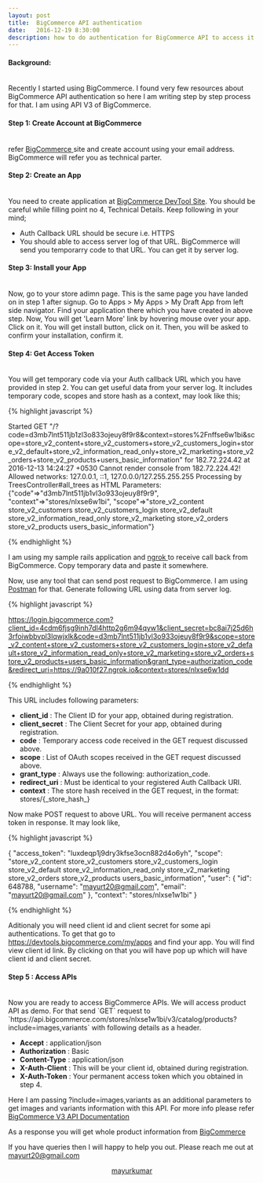 ```yaml
---
layout: post
title:  BigCommerce API authentication
date:   2016-12-19 8:30:00
description: how to do authentication for BigCommerce API to access it's resources.
---
```

#### Background:
<br/>
Recently I started using BigCommerce. I found very few resources about BigCommerce API authentication so here I am writing step by step process for that. I am using API V3 of BigCommerce.

#### Step 1: Create Account at BigCommerce
<br/>
refer <a href="https://login.bigcommerce.com"> BigCommerce </a> site and create account using your email address. BigCommerce will refer you as technical parter.
<br/>

#### Step 2: Create an App
<br/>
You need to create application at <a href="https://devtools.bigcommerce.com/my/apps"> BigCommerce DevTool Site</a>. You should be careful while filling point no 4, Technical Details. Keep following in your mind;
<ul>
  <li>
    Auth Callback URL should be secure i.e. HTTPS
  </li>
  <li>
    You should able to access server log of that URL. BigCommerce will send you temporarry code to that URL. You can get it by server log.
  </li>
</ul>

#### Step 3: Install your App
<br/>
Now, go to your store adimn page. This is the same page you have landed on in step 1 after signup. Go to Apps > My Apps > My Draft App from left side navigator. Find your application there which you have created in above step. Now, You will get 'Learn More' link by hovering mouse over your app. Click on it. You will get install button, click on it. Then, you will be asked to confirm your installation, confirm it.
<br/>

#### Step 4: Get Access Token
<br/>
You will get temporary code via your Auth callback URL which you have provided in step 2. You can get useful data from your server log. It  includes temporary code, scopes and store hash as a context, may look like this;

{% highlight javascript %}

Started GET "/?code=d3mb7lnt511jb1zl3o833ojeuy8f9r8&context=stores%2Fnffse6w1bi&scope=store_v2_content+store_v2_customers+store_v2_customers_login+store_v2_default+store_v2_information_read_only+store_v2_marketing+store_v2_orders+store_v2_products+users_basic_information" for 182.72.224.42 at 2016-12-13 14:24:27 +0530
Cannot render console from 182.72.224.42! Allowed networks: 127.0.0.1, ::1, 127.0.0.0/127.255.255.255
Processing by TreesController#all_trees as HTML
  Parameters: {"code"=>"d3mb7lnt511jb1vl3o933ojeuy8f9r9", "context"=>"stores/nlxse6w1bi", "scope"=>"store_v2_content store_v2_customers store_v2_customers_login store_v2_default store_v2_information_read_only store_v2_marketing store_v2_orders store_v2_products users_basic_information"}

{% endhighlight %}

I am using my sample rails application and <a href="https://ngrok.com/docs#bind-tls"> ngrok </a> to receive call back from BigCommerce. Copy temporary data and paste it somewhere.

Now, use any tool that can send post request to BigCommerce. I am using <a href="https://chrome.google.com/webstore/detail/postman/fhbjgbiflinjbdggehcddcbncdddomop?hl=en">Postman</a> for that. Generate following URL using data from server log.

{% highlight javascript %}

https://login.bigcommerce.com?client_id=4cdm6fjsg9inh7dl4http2g6m94qyw1&client_secret=bc8ai7j25d6h3rfoiwbbvpl3lqwjxlk&code=d3mb7lnt511jb1vl3o933ojeuy8f9r9&scope=store_v2_content+store_v2_customers+store_v2_customers_login+store_v2_default+store_v2_information_read_only+store_v2_marketing+store_v2_orders+store_v2_products+users_basic_information&grant_type=authorization_code&redirect_uri=https://9a010f27.ngrok.io&context=stores/nlxse6w1dd

{% endhighlight %}

This URL includes following parameters:

<ul>
  <li>
    <b>client_id</b>     : The Client ID for your app, obtained during registration.
  </li>
  <li>
    <b>client_secret</b> : The Client Secret for your app, obtained during registration.
  </li>
  <li>
    <b>code</b>          : Temporary access code received in the GET request discussed above.
  </li>
  <li>
  <b>scope</b>         : List of OAuth scopes received in the GET request discussed above.
  </li>
  <li>
    <b>grant_type</b>    : Always use the following: authorization_code.
  </li>
  <li>
    <b>redirect_uri</b>  : Must be identical to your registered Auth Callback URI.
  </li>
  <li>
    <b>context</b>       : The store hash received in the GET request, in the format: stores/{_store_hash_}
  </li>
</ul>

Now make POST request to above URL. You will receive permanent access token in response. It may look like,

{% highlight javascript %}

{
  "access_token": "luxdeqp1j9dry3kfse3ocn882d4o6yh",
  "scope": "store_v2_content store_v2_customers store_v2_customers_login store_v2_default store_v2_information_read_only store_v2_marketing store_v2_orders store_v2_products users_basic_information",
  "user": {
    "id": 648788,
    "username": "mayurt20@gmail.com",
    "email": "mayurt20@gmail.com"
  },
  "context": "stores/nlxse1w1bi"
}

{% endhighlight %}

Aditionaly you will need client id and client secret for some api authentications. To get that go to <a href="https://devtools.bigcommerce.com/my/apps"> https://devtools.bigcommerce.com/my/apps </a> and find your app. You will find view client id link. By clicking on that you will have pop up which will have client id and client secret.

#### Step 5 : Access APIs
<br/>
Now you are ready to access BigCommerce APIs. We will access product API as demo. For that send `GET` request to `https://api.bigcommerce.com/stores/nlxse1w1bi/v3/catalog/products?include=images,variants` with following details as a header.

<ul>
  <li>
    <b>Accept</b> : application/json
  </li>
  <li>
    <b>Authorization</b> : Basic
  </li>
  <li>
    <b>Content-Type</b> : application/json
  </li>
  <li>
  <b>X-Auth-Client</b> : This will be your client id, obtained during registration.
  </li>
  <li>
    <b>X-Auth-Token</b> : Your permanent access token which you obtained in step 4.
  </li>
</ul>

Here I am passing ?include=images,variants as an additional parameters to get images and variants information with this API. For more info please refer <a href="https://github.com/bigcommerce/api/blob/master/docs/v3-catalog.md#expanding-product-sub-resources-on-get">BigCommerce V3 API Documentation </a>

As a response you will get whole product information from <a href="https://gist.github.com/charusat09/dcda5f7778867c9c3e4e1ab54886c056"> BigCommerce </a>

If you have queries then I will happy to help you out. Please reach me out at mayurt20@gmail.com

<center><a href="http://mayurkumar.info" target="_blank">mayurkumar</a></center>
